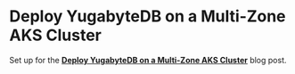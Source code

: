 # Deploy YugabyteDB on a Multi-Zone AKS Cluster

Set up for the
[**Deploy YugabyteDB on a Multi-Zone AKS Cluster**](https://ricoberger.de/blog/posts/deploy-yugabytedb-on-a-multi-zone-aks-cluster/)
blog post.
